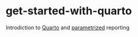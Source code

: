 # get-started-with-quarto
Introdiction to [Quarto](https://quarto.org/) and [parametrized](https://quarto.org/docs/computations/parameters.html) reporting 

